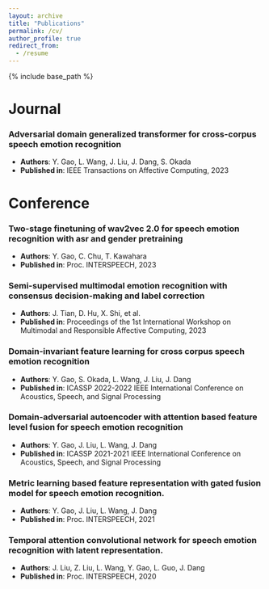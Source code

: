 ```yaml
---
layout: archive
title: "Publications"
permalink: /cv/
author_profile: true
redirect_from:
  - /resume
---
```


{% include base_path %}

Journal
======
### Adversarial domain generalized transformer for cross-corpus speech emotion recognition
- **Authors**: Y. Gao, L. Wang, J. Liu, J. Dang, S. Okada
- **Published in**: IEEE Transactions on Affective Computing, 2023

Conference
======

### Two-stage finetuning of wav2vec 2.0 for speech emotion recognition with asr and gender pretraining
- **Authors**: Y. Gao, C. Chu, T. Kawahara
- **Published in**: Proc. INTERSPEECH, 2023

### Semi-supervised multimodal emotion recognition with consensus decision-making and label correction
- **Authors**: J. Tian, D. Hu, X. Shi, et al.
- **Published in**: Proceedings of the 1st International Workshop on Multimodal and Responsible Affective Computing, 2023

### Domain-invariant feature learning for cross corpus speech emotion recognition
- **Authors**: Y. Gao, S. Okada, L. Wang, J. Liu, J. Dang
- **Published in**: ICASSP 2022-2022 IEEE International Conference on Acoustics, Speech, and Signal Processing

### Domain-adversarial autoencoder with attention based feature level fusion for speech emotion recognition
- **Authors**: Y. Gao, J. Liu, L. Wang, J. Dang
- **Published in**: ICASSP 2021-2021 IEEE International Conference on Acoustics, Speech, and Signal Processing

### Metric learning based feature representation with gated fusion model for speech emotion recognition.
- **Authors**: Y. Gao, J. Liu, L. Wang, J. Dang
- **Published in**: Proc. INTERSPEECH, 2021

### Temporal attention convolutional network for speech emotion recognition with latent representation.
- **Authors**: J. Liu, Z. Liu, L. Wang, Y. Gao, L. Guo, J. Dang
- **Published in**: Proc. INTERSPEECH, 2020


  
